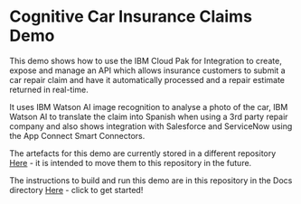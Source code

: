 # Cognitive Car Insurance Claims Demo
This demo shows how to use the IBM Cloud Pak for Integration to create, expose and manage an API which allows insurance customers to submit a car repair claim and have it automatically processed and a repair estimate returned in real-time.

It uses IBM Watson AI image recognition to analyse a photo of the car, IBM Watson AI to translate the claim into Spanish when using a 3rd party repair company and also shows integration with Salesforce and ServiceNow using the App Connect Smart Connectors.

The artefacts for this demo are currently stored in a different repository [Here](https://github.com/IBM/cp4i-demos/tree/main/cognitive-car-insurance-claims) - it is intended to move them to this repository in the future.

The instructions to build and run this demo are in this repository in the Docs directory [Here](Docs/README.md) - click to get started!
